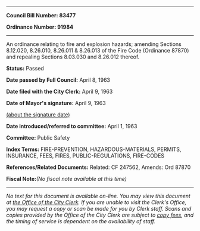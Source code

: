 

********

**Council Bill Number: 83477**
   
**Ordinance Number: 91984**
********

 An ordinance relating to fire and explosion hazards; amending Sections 8.12.020, 8.26.010, 8.26.011 & 8.26.013 of the Fire Code (Ordinance 87870) and repealing Sections 8.03.030 and 8.26.012 thereof.

**Status:** Passed
   
**Date passed by Full Council:** April 8, 1963
   
**Date filed with the City Clerk:** April 9, 1963
   
**Date of Mayor's signature:** April 9, 1963
   
[(about the signature date)](/~public/approvaldate.htm)
   
   
   
**Date introduced/referred to committee:** April 1, 1963
   
**Committee:** Public Safety
   
   
**Index Terms:** FIRE-PREVENTION, HAZARDOUS-MATERIALS, PERMITS, INSURANCE, FEES, FIRES, PUBLIC-REGULATIONS, FIRE-CODES

**References/Related Documents:** Related: CF 247562, Amends: Ord 87870

**Fiscal Note:**_(No fiscal note available at this time)_
********

_No text for this document is available on-line. You may view this document at [the Office of the City Clerk](http://www.seattle.gov/leg/clerk/contactUs.htm). If you are unable to visit the Clerk's Office, you may request a copy or scan be made for you by Clerk staff. Scans and copies provided by the Office of the City Clerk are subject to [copy fees](http://clerk.seattle.gov/~public/clerkfees.htm), and the timing of service is dependent on the availability of staff._


